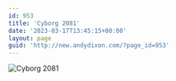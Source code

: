 ```yaml
---
id: 953
title: 'Cyborg 2081'
date: '2023-03-17T13:45:15+00:00'
layout: page
guid: 'http://new.andydixon.com/?page_id=953'
---
```


![Cyborg 2081](https://i0.wp.com/assets.g8x2.ldn.idrivee2-23.com/posters/Cyborg%202081%2001.jpg?w=1200&ssl=1 "Cyborg 2081")